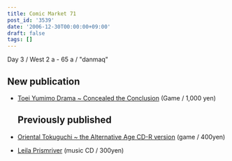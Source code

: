 ```yaml
---
title: Comic Market 71
post_id: '3539'
date: '2006-12-30T00:00:00+09:00'
draft: false
tags: []
---
```


Day 3 / West 2 a - 65 a / "danmaq"

## New publication

*   [Toei Yumimo Drama ~ Concealed the Conclusion](/!/thC/) (Game / 1,000 yen)
    
    ## Previously published
    

*   [Oriental Tokuguchi ~ the Alternative Age CD-R version](/!/thA/) (game / 400yen)
*   [Leila Prismriver](/!/leila/) (music CD / 300yen)